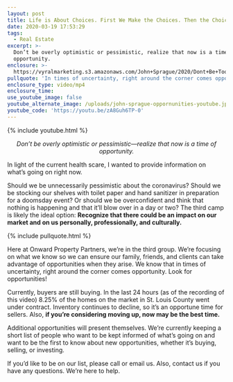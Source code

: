 ```yaml
---
layout: post
title: Life is About Choices. First We Make the Choices. Then the Choices Make Us!
date: 2020-03-19 17:53:29
tags:
  - Real Estate
excerpt: >-
  Don’t be overly optimistic or pessimistic, realize that now is a time of
  opportunity.
enclosure: >-
  https://vyralmarketing.s3.amazonaws.com/John+Sprague/2020/Dont+Be+Too+Optimistic+or+Pessimistic.mp4
pullquote: 'In times of uncertainty, right around the corner comes opportunity.'
enclosure_type: video/mp4
enclosure_time:
use_youtube_image: false
youtube_alternate_image: /uploads/john-sprague-oppornunities-youtube.jpg
youtube_code: 'https://youtu.be/zA8Guh6TP-0'
---
```


{% include youtube.html %}

<p style="text-align: center;"><em>Don’t be overly optimistic or pessimistic—realize that now is a time of opportunity.</em></p>

In light of the current health scare, I wanted to provide information on what’s going on right now.&nbsp;

Should we be unnecessarily pessimistic about the coronavirus? Should we be stocking our shelves with toilet paper and hand sanitizer in preparation for a doomsday event? Or should we be overconfident and think that nothing is happening and that it’ll blow over in a day or two? The third camp is likely the ideal option: **Recognize that there could be an impact on our market and on us personally, professionally, and culturally.&nbsp;**

{% include pullquote.html %}

Here at Onward Property Partners, we’re in the third group. We’re focusing on what we know so we can ensure our family, friends, and clients can take advantage of opportunities when they arise. We know that in times of uncertainty, right around the corner comes opportunity. Look for opportunities\!

Currently, buyers are still buying. In the last 24 hours (as of the recording of this video) 8.25% of the homes on the market in St. Louis County went under contract. Inventory continues to decline, so it’s an opportune time for sellers. Also, **if you’re considering moving up, now may be the best time.&nbsp;**

Additional opportunities will present themselves. We’re currently keeping a short list of people who want to be kept informed of what’s going on and want to be the first to know about new opportunities, whether it’s buying, selling, or investing.&nbsp;

If you’d like to be on our list, please call or email us. Also, contact us if you have any questions. We’re here to help.
